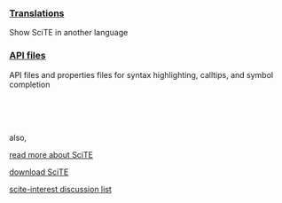 
### [Translations](files/translations.md)

Show SciTE in another language

### [API files](files/api_files.md)

API files and properties files for syntax highlighting, calltips, and symbol completion

<br /><br /><br />

also,

[read more about SciTE](http://www.scintilla.org/SciTE.html)

[download SciTE](http://www.scintilla.org/SciTEDownload.html)

[scite-interest discussion list](http://groups.google.com/group/scite-interest)


